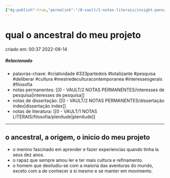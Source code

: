 ```yaml
---
{"dg-publish":true,"permalink":"/0-vault/1-notas-literais/insight-pensamento-e-meditacao/qual-o-ancestral-do-meu-projeto/","tags":["criatividade","333partedois","totalizante","pesquisa","deliberar","cultura","mestredeculturacontemporanea","interessesgerais","filosofia"],"dgHomeLink":true,"dgShowLocalGraph":true,"dgShowFileTree":true,"dgEnableSearch":true}
---
```


# qual o ancestral do meu projeto
criado em: 00:37 2022-08-14

##### Relacionado
- palavras-chave: #criatividade #333partedois #totalizante #pesquisa #deliberar #cultura #mestredeculturacontemporanea   #interessesgerais #filosofia 
- notas permanentes: [[0 - VAULT/2 NOTAS PERMANENTES/interesses de pesquisa\|interesses de pesquisa]]
- notas de dissertação: [[0 - VAULT/2 NOTAS PERMANENTES/dissertação index\|dissertação index]]
- notas de literatura: [[0 - VAULT/1 NOTAS LITERAIS/filosofia/plenitude\|plenitude]]

---

## o ancestral, a origem, o inicio do meu projeto

- o menino fascinado em aprender e fazer experiencias quando tinha la seus dez anos.
- o rapaz que sempre amou ler e ter mais cultura e refinamento.
- o homem que desiludiu-se com a maioria das aventuras do mundo, exceto com a de conhecer a si mesmo e se manter em movimento.